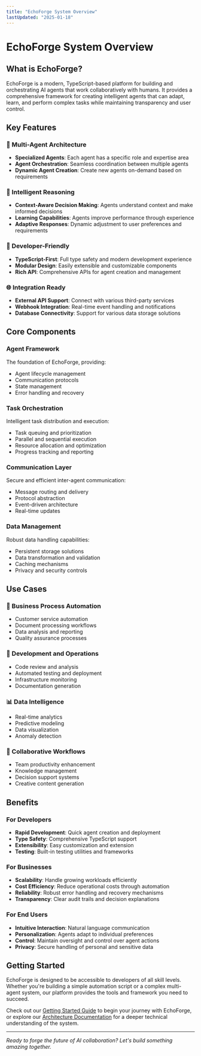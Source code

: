 ```yaml
---
title: "EchoForge System Overview"
lastUpdated: "2025-01-18"
---
```


# EchoForge System Overview

## What is EchoForge?

EchoForge is a modern, TypeScript-based platform for building and orchestrating AI agents that work collaboratively with humans. It provides a comprehensive framework for creating intelligent agents that can adapt, learn, and perform complex tasks while maintaining transparency and user control.

## Key Features

### 🤖 Multi-Agent Architecture
- **Specialized Agents**: Each agent has a specific role and expertise area
- **Agent Orchestration**: Seamless coordination between multiple agents
- **Dynamic Agent Creation**: Create new agents on-demand based on requirements

### 🧠 Intelligent Reasoning
- **Context-Aware Decision Making**: Agents understand context and make informed decisions
- **Learning Capabilities**: Agents improve performance through experience
- **Adaptive Responses**: Dynamic adjustment to user preferences and requirements

### 🔧 Developer-Friendly
- **TypeScript-First**: Full type safety and modern development experience
- **Modular Design**: Easily extensible and customizable components
- **Rich API**: Comprehensive APIs for agent creation and management

### 🌐 Integration Ready
- **External API Support**: Connect with various third-party services
- **Webhook Integration**: Real-time event handling and notifications
- **Database Connectivity**: Support for various data storage solutions

## Core Components

### Agent Framework
The foundation of EchoForge, providing:
- Agent lifecycle management
- Communication protocols
- State management
- Error handling and recovery

### Task Orchestration
Intelligent task distribution and execution:
- Task queuing and prioritization
- Parallel and sequential execution
- Resource allocation and optimization
- Progress tracking and reporting

### Communication Layer
Secure and efficient inter-agent communication:
- Message routing and delivery
- Protocol abstraction
- Event-driven architecture
- Real-time updates

### Data Management
Robust data handling capabilities:
- Persistent storage solutions
- Data transformation and validation
- Caching mechanisms
- Privacy and security controls

## Use Cases

### 🎯 Business Process Automation
- Customer service automation
- Document processing workflows
- Data analysis and reporting
- Quality assurance processes

### 💼 Development and Operations
- Code review and analysis
- Automated testing and deployment
- Infrastructure monitoring
- Documentation generation

### 📊 Data Intelligence
- Real-time analytics
- Predictive modeling
- Data visualization
- Anomaly detection

### 🤝 Collaborative Workflows
- Team productivity enhancement
- Knowledge management
- Decision support systems
- Creative content generation

## Benefits

### For Developers
- **Rapid Development**: Quick agent creation and deployment
- **Type Safety**: Comprehensive TypeScript support
- **Extensibility**: Easy customization and extension
- **Testing**: Built-in testing utilities and frameworks

### For Businesses
- **Scalability**: Handle growing workloads efficiently
- **Cost Efficiency**: Reduce operational costs through automation
- **Reliability**: Robust error handling and recovery mechanisms
- **Transparency**: Clear audit trails and decision explanations

### For End Users
- **Intuitive Interaction**: Natural language communication
- **Personalization**: Agents adapt to individual preferences
- **Control**: Maintain oversight and control over agent actions
- **Privacy**: Secure handling of personal and sensitive data

## Getting Started

EchoForge is designed to be accessible to developers of all skill levels. Whether you're building a simple automation script or a complex multi-agent system, our platform provides the tools and framework you need to succeed.

Check out our [Getting Started Guide](./3_getting_started.md) to begin your journey with EchoForge, or explore our [Architecture Documentation](./2_architecture.md) for a deeper technical understanding of the system.

---

*Ready to forge the future of AI collaboration? Let's build something amazing together.*
